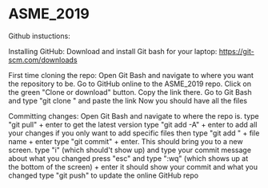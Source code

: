 # ASME_2019

Github instuctions:

Installing GitHub:
Download and install Git bash for your laptop: https://git-scm.com/downloads

First time cloning the repo:
Open Git Bash and navigate to where you want the repository to be.
Go to GitHub online to the ASME_2019 repo. 
	Click on the green "Clone or download" button.
	Copy the link there. 
Go to Git Bash and type "git clone " and paste the link
Now you should have all the files

Committing changes:
Open Git Bash and navigate to where the repo is.
type "git pull" + enter to get the latest version
type "git add -A" + enter to add all your changes
	if you only want to add specific files then type "git add " + file name + enter
type "git commit" + enter. This should bring you to a new screen.
type "i" (which should't show up) and type your commit message about what you changed
press "esc" and type ":wq" (which shows up at the bottom of the screen) + enter
it should show your commit and what you changed
type "git push" to update the online GitHub repo



